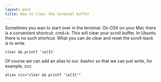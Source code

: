 ```yaml
---
layout: post
title: How to clear the terminal buffer
---
```

Sometimes you wan to start over in the terminal. On OSX on your Mac there is a convenient shortcut: cmd+k. This will clear your scroll buffer. In Ubuntu there is no such shortcut. What you can do clear and reset the scroll-back is to write

    clear && printf '\e[3J'

Of course we can add an alias to our .bashrc so that we can just write, for example, ccc

    alias ccc="clear && printf '\e[3J'"

